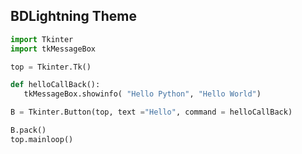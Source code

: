 ## BDLightning Theme
```python
import Tkinter
import tkMessageBox

top = Tkinter.Tk()

def helloCallBack():
   tkMessageBox.showinfo( "Hello Python", "Hello World")

B = Tkinter.Button(top, text ="Hello", command = helloCallBack)

B.pack()
top.mainloop()
```
```markdown

```
